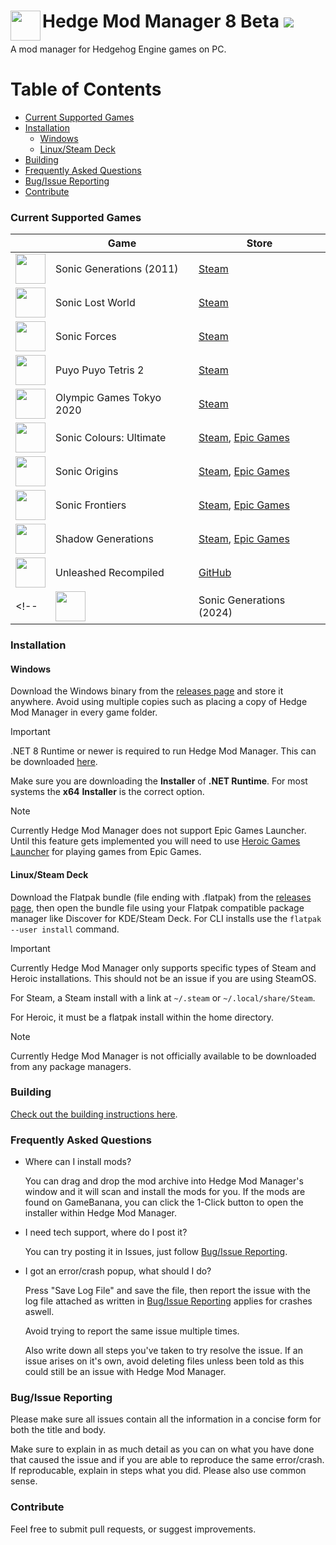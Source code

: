 <h1>
  <a href="#--------------------hedge-mod-manager">
    <img width="48" align="left" src="/Source/HedgeModManager.UI/Assets/Graphics/logo.png" />
  </a>
  Hedge Mod Manager 8 Beta
  <a href="https://github.com/hedge-dev/HedgeModManager/actions/workflows/build-project.yml">
    <img src="https://github.com/hedge-dev/HedgeModManager/actions/workflows/build-project.yml/badge.svg" />
  </a>
</h1>

A mod manager for Hedgehog Engine games on PC.

# Table of Contents
- [Current Supported Games](#current-supported-games)
- [Installation](#installation)
  - [Windows](#windows)
  - [Linux/Steam Deck](#linuxsteam-deck)
- [Building](#building)
- [Frequently Asked Questions](#frequently-asked-questions)
- [Bug/Issue Reporting](#bugissue-reporting)
- [Contribute](#contribute)

### Current Supported Games
|                                                                                                                   | Game                       | Store |
| ----------------------------------------------------------------------------------------------------------------- | -------------------------- | ----- |
| <img width="48" align="center" src="/Source/HedgeModManager.UI/Assets/Graphics/Icons/SonicGenerations.png" />     | Sonic Generations (2011)   | [Steam](https://store.steampowered.com/app/71340) |
| <img width="48" align="center" src="/Source/HedgeModManager.UI/Assets/Graphics/Icons/SonicLostWorld.png" />       | Sonic Lost World           | [Steam](https://store.steampowered.com/app/329440) |
| <img width="48" align="center" src="/Source/HedgeModManager.UI/Assets/Graphics/Icons/SonicForces.png" />          | Sonic Forces               | [Steam](https://store.steampowered.com/app/637100) |
| <img width="48" align="center" src="/Source/HedgeModManager.UI/Assets/Graphics/Icons/PuyoPuyoTetris2.png" />      | Puyo Puyo Tetris 2         | [Steam](https://store.steampowered.com/app/1259790) |
| <img width="48" align="center" src="/Source/HedgeModManager.UI/Assets/Graphics/Icons/Tokyo2020.png" />            | Olympic Games Tokyo 2020   | [Steam](https://store.steampowered.com/app/981890) |
| <img width="48" align="center" src="/Source/HedgeModManager.UI/Assets/Graphics/Icons/SonicColorsUltimate.png" />  | Sonic Colours: Ultimate    | [Steam](https://store.steampowered.com/app/2055290), [Epic Games](https://www.epicgames.com/store/p/sonic-colors-ultimate) |
| <img width="48" align="center" src="/Source/HedgeModManager.UI/Assets/Graphics/Icons/SonicOrigins.png" />         | Sonic Origins              | [Steam](https://store.steampowered.com/app/1794960), [Epic Games](https://store.epicgames.com/en-US/p/sonic-origins) |
| <img width="48" align="center" src="/Source/HedgeModManager.UI/Assets/Graphics/Icons/SonicFrontiers.png" />       | Sonic Frontiers            | [Steam](https://store.steampowered.com/app/1237320), [Epic Games](https://store.epicgames.com/en-US/p/sonic-frontiers) |
| <img width="48" align="center" src="/Source/HedgeModManager.UI/Assets/Graphics/Icons/ShadowGenerations.png" />    | Shadow Generations         | [Steam](https://store.steampowered.com/app/2513280), [Epic Games](https://store.epicgames.com/en-US/p/sonic-x-shadow-generations) |
| <img width="48" align="center" src="/Source/HedgeModManager.UI/Assets/Graphics/Icons/UnleashedRecompiled.png" />  | Unleashed Recompiled       | [GitHub](https://github.com/hedge-dev/UnleashedRecomp) |
<!-- | <img width="48" align="center" src="/Source/HedgeModManager.UI/Assets/Graphics/Icons/SonicGenerations2024.png" /> | Sonic Generations (2024)   | [Steam](https://store.steampowered.com/app/2513280), [Epic Games](https://store.epicgames.com/en-US/p/sonic-x-shadow-generations) | -->

### Installation
#### Windows
Download the Windows binary from the [releases page](https://github.com/hedge-dev/HedgeModManager/releases) and store it anywhere. Avoid using multiple copies such as placing a copy of Hedge Mod Manager in every game folder.
> [!IMPORTANT]
> .NET 8 Runtime or newer is required to run Hedge Mod Manager. This can be downloaded [here](https://dotnet.microsoft.com/en-us/download/dotnet/9.0).
>
> Make sure you are downloading the **Installer** of **.NET Runtime**. For most systems the **x64** **Installer** is the correct option. 

> [!NOTE]
> Currently Hedge Mod Manager does not support Epic Games Launcher. Until this feature gets implemented you will need to use [Heroic Games Launcher](https://heroicgameslauncher.com/) for playing games from Epic Games. 

#### Linux/Steam Deck
Download the Flatpak bundle (file ending with .flatpak) from the [releases page](https://github.com/hedge-dev/HedgeModManager/releases), then open the bundle file using your Flatpak compatible package manager like Discover for KDE/Steam Deck. For CLI installs use the `flatpak --user install` command.
> [!IMPORTANT]
> Currently Hedge Mod Manager only supports specific types of Steam and Heroic installations. This should not be an issue if you are using SteamOS.
> 
> For Steam, a Steam install with a link at `~/.steam` or `~/.local/share/Steam`.
> 
> For Heroic, it must be a flatpak install within the home directory. 

> [!NOTE]
> Currently Hedge Mod Manager is not officially available to be downloaded from any package managers.

### Building
[Check out the building instructions here](/docs/BUILDING.md).

### Frequently Asked Questions
- Where can I install mods?

  You can drag and drop the mod archive into Hedge Mod Manager's window and it will scan and install the mods for you. If the mods are found on GameBanana, you can click the 1-Click button to open the installer within Hedge Mod Manager.

- I need tech support, where do I post it?

  You can try posting it in Issues, just follow [Bug/Issue Reporting](#bugissue-reporting). 

- I got an error/crash popup, what should I do?

  Press "Save Log File" and save the file, then report the issue with the log file attached as written in [Bug/Issue Reporting](#bugissue-reporting) applies for crashes aswell.

  Avoid trying to report the same issue multiple times.

  Also write down all steps you've taken to try resolve the issue. If an issue arises on it's own, avoid deleting files unless been told as this could still be an issue with Hedge Mod Manager.

### Bug/Issue Reporting
Please make sure all issues contain all the information in a concise form for both the title and body.

Make sure to explain in as much detail as you can on what you have done that caused the issue and if you are able to reproduce the same error/crash. If reproducable, explain in steps what you did. Please also use common sense.

### Contribute
Feel free to submit pull requests, or suggest improvements.
